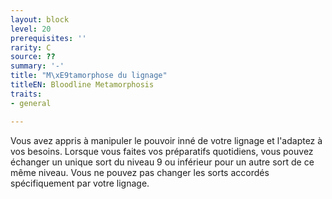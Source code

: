 ```yaml
---
layout: block
level: 20
prerequisites: ''
rarity: C
source: ??
summary: '-'
title: "M\xE9tamorphose du lignage"
titleEN: Bloodline Metamorphosis
traits:
- general

---
```


<p><span id="ctl00_MainContent_DetailedOutput">Vous avez appris à manipuler le pouvoir inné de votre lignage et l'adaptez à vos besoins. Lorsque vous faites vos préparatifs quotidiens, vous pouvez échanger un unique sort du niveau 9 ou inférieur pour un autre sort de ce même niveau. Vous ne pouvez pas changer les sorts accordés spécifiquement par votre lignage.&nbsp;</span></p>